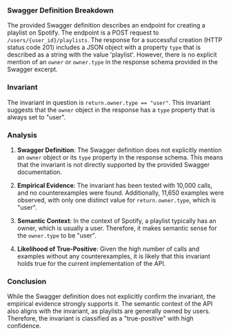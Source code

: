 ### Swagger Definition Breakdown

The provided Swagger definition describes an endpoint for creating a playlist on Spotify. The endpoint is a POST request to `/users/{user_id}/playlists`. The response for a successful creation (HTTP status code 201) includes a JSON object with a property `type` that is described as a string with the value 'playlist'. However, there is no explicit mention of an `owner` or `owner.type` in the response schema provided in the Swagger excerpt.

### Invariant

The invariant in question is `return.owner.type == "user"`. This invariant suggests that the `owner` object in the response has a `type` property that is always set to "user".

### Analysis

1. **Swagger Definition**: The Swagger definition does not explicitly mention an `owner` object or its `type` property in the response schema. This means that the invariant is not directly supported by the provided Swagger documentation.

2. **Empirical Evidence**: The invariant has been tested with 10,000 calls, and no counterexamples were found. Additionally, 11,650 examples were observed, with only one distinct value for `return.owner.type`, which is "user".

3. **Semantic Context**: In the context of Spotify, a playlist typically has an owner, which is usually a user. Therefore, it makes semantic sense for the `owner.type` to be "user".

4. **Likelihood of True-Positive**: Given the high number of calls and examples without any counterexamples, it is likely that this invariant holds true for the current implementation of the API.

### Conclusion

While the Swagger definition does not explicitly confirm the invariant, the empirical evidence strongly supports it. The semantic context of the API also aligns with the invariant, as playlists are generally owned by users. Therefore, the invariant is classified as a "true-positive" with high confidence.
